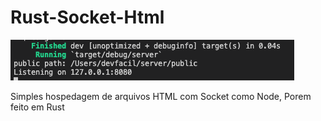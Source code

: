 # Rust-Socket-Html 





![outpot](https://github.com/M001T/Rust-Socket-Html/blob/master/assets/output.png)


Simples hospedagem de arquivos HTML com Socket como Node, Porem feito em Rust
